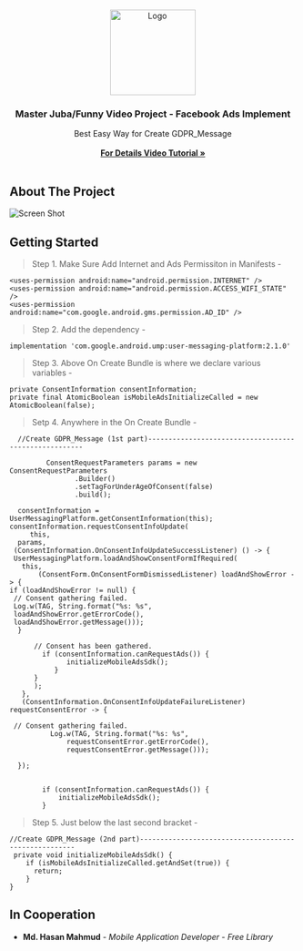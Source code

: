 <br/>
<p align="center">
  <a href="https://github.com/AppBondTech/Easy_InAppUpdate">
    <img src="https://mdhasanmahmud.000webhostapp.com/inappupdate/appbondtech.jpg" alt="Logo" width="150" height="150">
  </a>

  <h3 align="center">Master Juba/Funny Video Project -  Facebook Ads Implement</h3>

  <p align="center">
    Best Easy Way for Create GDPR_Message
    <br/>
    <br/>
    <a href=""><strong> For Details Video Tutorial »</strong></a>
    <br/>
    <br/>
	  
## About The Project

![Screen Shot](https://mdhasanmahmud.000webhostapp.com/inappupdate/gdprmessage.jpg)

## Getting Started

> Step 1. Make Sure Add Internet and Ads Permissiton in Manifests - 
```
<uses-permission android:name="android.permission.INTERNET" />
<uses-permission android:name="android.permission.ACCESS_WIFI_STATE" />
<uses-permission android:name="com.google.android.gms.permission.AD_ID" />
```

> Step 2. Add the dependency - 
```
implementation 'com.google.android.ump:user-messaging-platform:2.1.0'
```

> Step 3. Above On Create Bundle is where we declare various variables - 
```
private ConsentInformation consentInformation;
private final AtomicBoolean isMobileAdsInitializeCalled = new AtomicBoolean(false);
```

> Setp 4. Anywhere in the On Create Bundle - 
```
  //Create GDPR_Message (1st part)------------------------------------------------------ 
       
         ConsentRequestParameters params = new ConsentRequestParameters
                .Builder()
                .setTagForUnderAgeOfConsent(false)
                .build();

  consentInformation = UserMessagingPlatform.getConsentInformation(this);
consentInformation.requestConsentInfoUpdate(
     this,
  params,
 (ConsentInformation.OnConsentInfoUpdateSuccessListener) () -> {
 UserMessagingPlatform.loadAndShowConsentFormIfRequired(
   this,
       (ConsentForm.OnConsentFormDismissedListener) loadAndShowError -> {
if (loadAndShowError != null) {
 // Consent gathering failed.
 Log.w(TAG, String.format("%s: %s",
 loadAndShowError.getErrorCode(),
 loadAndShowError.getMessage()));
  }

      // Consent has been gathered.
        if (consentInformation.canRequestAds()) {
              initializeMobileAdsSdk();
           }
      }
      );
   },
   (ConsentInformation.OnConsentInfoUpdateFailureListener) requestConsentError -> {

 // Consent gathering failed.
          Log.w(TAG, String.format("%s: %s",
              requestConsentError.getErrorCode(),
              requestConsentError.getMessage()));
                    
  });

        
        if (consentInformation.canRequestAds()) {
            initializeMobileAdsSdk();
        }

```
> Step 5. Just below the last second bracket - 
```
//Create GDPR_Message (2nd part)------------------------------------------------------ 
 private void initializeMobileAdsSdk() {
    if (isMobileAdsInitializeCalled.getAndSet(true)) {
      return;
    }
}
```

## In Cooperation

* **Md. Hasan Mahmud** - *Mobile Application Developer* - *Free Library*
